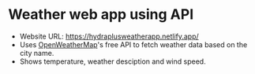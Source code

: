 # Weather web app using API
- Website URL: https://hydraplusweatherapp.netlify.app/
- Uses [OpenWeatherMap](https://openweathermap.org/api)'s free API to fetch weather data based on the city name.
- Shows temperature, weather desciption and wind speed.
